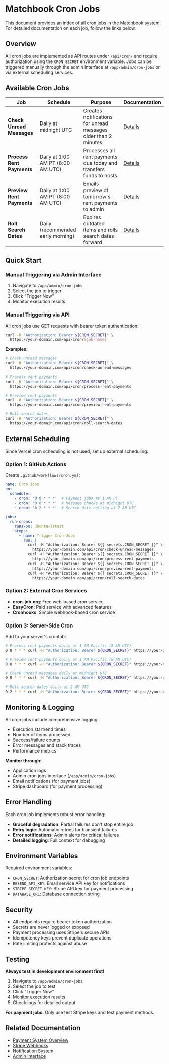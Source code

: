# Matchbook Cron Jobs

This document provides an index of all cron jobs in the Matchbook system. For detailed documentation on each job, follow the links below.

## Overview

All cron jobs are implemented as API routes under `/api/cron/` and require authorization using the `CRON_SECRET` environment variable. Jobs can be triggered manually through the admin interface at `/app/admin/cron-jobs` or via external scheduling services.

## Available Cron Jobs

| Job | Schedule | Purpose | Documentation |
|-----|----------|---------|---------------|
| **Check Unread Messages** | Daily at midnight UTC | Creates notifications for unread messages older than 2 minutes | [Details](./docs/cron/check-unread-messages.md) |
| **Process Rent Payments** | Daily at 1:00 AM PT (8:00 AM UTC) | Processes all rent payments due today and transfers funds to hosts | [Details](./docs/cron/process-rent-payments.md) |
| **Preview Rent Payments** | Daily at 1:00 AM PT (8:00 AM UTC) | Emails preview of tomorrow's rent payments to admin | [Details](./docs/cron/preview-rent-payments.md) |
| **Roll Search Dates** | Daily (recommended early morning) | Expires outdated items and rolls search dates forward | [Details](./docs/cron/roll-search-dates.md) |

## Quick Start

### Manual Triggering via Admin Interface

1. Navigate to `/app/admin/cron-jobs`
2. Select the job to trigger
3. Click "Trigger Now"
4. Monitor execution results

### Manual Triggering via API

All cron jobs use GET requests with bearer token authentication:

```bash
curl -H "Authorization: Bearer ${CRON_SECRET}" \
  https://your-domain.com/api/cron/[job-name]
```

**Examples:**
```bash
# Check unread messages
curl -H "Authorization: Bearer ${CRON_SECRET}" \
  https://your-domain.com/api/cron/check-unread-messages

# Process rent payments
curl -H "Authorization: Bearer ${CRON_SECRET}" \
  https://your-domain.com/api/cron/process-rent-payments

# Preview rent payments
curl -H "Authorization: Bearer ${CRON_SECRET}" \
  https://your-domain.com/api/cron/preview-rent-payments

# Roll search dates
curl -H "Authorization: Bearer ${CRON_SECRET}" \
  https://your-domain.com/api/cron/roll-search-dates
```

## External Scheduling

Since Vercel cron scheduling is not used, set up external scheduling:

### Option 1: GitHub Actions

Create `.github/workflows/cron.yml`:

```yaml
name: Cron Jobs
on:
  schedule:
    - cron: '0 8 * * *'  # Payment jobs at 1 AM PT
    - cron: '0 0 * * *'  # Message checks at midnight UTC
    - cron: '0 2 * * *'  # Search date rolling at 2 AM UTC

jobs:
  run-crons:
    runs-on: ubuntu-latest
    steps:
      - name: Trigger Cron Jobs
        run: |
          curl -H "Authorization: Bearer ${{ secrets.CRON_SECRET }}" \
            https://your-domain.com/api/cron/check-unread-messages
          curl -H "Authorization: Bearer ${{ secrets.CRON_SECRET }}" \
            https://your-domain.com/api/cron/process-rent-payments
          curl -H "Authorization: Bearer ${{ secrets.CRON_SECRET }}" \
            https://your-domain.com/api/cron/preview-rent-payments
          curl -H "Authorization: Bearer ${{ secrets.CRON_SECRET }}" \
            https://your-domain.com/api/cron/roll-search-dates
```

### Option 2: External Cron Services

- **cron-job.org**: Free web-based cron service
- **EasyCron**: Paid service with advanced features
- **Cronhooks**: Simple webhook-based cron service

### Option 3: Server-Side Cron

Add to your server's crontab:

```bash
# Process rent payments daily at 1 AM Pacific (8 AM UTC)
0 8 * * * curl -H "Authorization: Bearer ${CRON_SECRET}" https://your-domain.com/api/cron/process-rent-payments

# Preview rent payments daily at 1 AM Pacific (8 AM UTC)
0 8 * * * curl -H "Authorization: Bearer ${CRON_SECRET}" https://your-domain.com/api/cron/preview-rent-payments

# Check unread messages daily at midnight UTC
0 0 * * * curl -H "Authorization: Bearer ${CRON_SECRET}" https://your-domain.com/api/cron/check-unread-messages

# Roll search dates daily at 2 AM UTC
0 2 * * * curl -H "Authorization: Bearer ${CRON_SECRET}" https://your-domain.com/api/cron/roll-search-dates
```

## Monitoring & Logging

All cron jobs include comprehensive logging:
- Execution start/end times
- Number of items processed
- Success/failure counts
- Error messages and stack traces
- Performance metrics

**Monitor through:**
- Application logs
- Admin cron jobs interface (`/app/admin/cron-jobs`)
- Email notifications (for payment jobs)
- Stripe dashboard (for payment processing)

## Error Handling

Each cron job implements robust error handling:
- **Graceful degradation**: Partial failures don't stop entire job
- **Retry logic**: Automatic retries for transient failures
- **Error notifications**: Admin alerts for critical failures
- **Detailed logging**: Full context for debugging

## Environment Variables

Required environment variables:
- `CRON_SECRET`: Authorization secret for cron job endpoints
- `RESEND_API_KEY`: Email service API key for notifications
- `STRIPE_SECRET_KEY`: Stripe API key for payment processing
- `DATABASE_URL`: Database connection string

## Security

- All endpoints require bearer token authorization
- Secrets are never logged or exposed
- Payment processing uses Stripe's secure APIs
- Idempotency keys prevent duplicate operations
- Rate limiting protects against abuse

## Testing

**Always test in development environment first!**

1. Navigate to `/app/admin/cron-jobs`
2. Select the job to test
3. Click "Trigger Now"
4. Monitor execution results
5. Check logs for detailed output

**For payment jobs**: Only use test Stripe keys and test payment methods.

## Related Documentation

- [Payment System Overview](./docs/payment-spec.md)
- [Stripe Webhooks](./docs/webhooks/stripe.md)
- [Notification System](./docs/notifications.md)
- [Admin Interface](./docs/admin.md)

